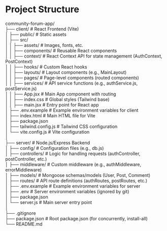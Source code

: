 # Project Structure

community-forum-app/\
├── client/ # React Frontend (Vite)\
│ ├── public/ # Static assets\
│ ├── src/\
│ │ ├── assets/ # Images, fonts, etc.\
│ │ ├── components/ # Reusable React components\
│ │ ├── context/ # React Context API for state management (AuthContext, PostContext)\
│ │ ├── hooks/ # Custom React hooks\
│ │ ├── layouts/ # Layout components (e.g., MainLayout)\
│ │ ├── pages/ # Page-level components (routed components)\
│ │ ├── services/ # API service functions (e.g., authService.js, postService.js)\
│ │ ├── App.jsx # Main App component with routing\
│ │ ├── index.css # Global styles (Tailwind base)\
│ │ ├── main.jsx # Entry point for React app\
│ ├── .env.example # Example environment variables for client\
│ ├── index.html # Main HTML file for Vite\
│ ├── package.json\
│ ├── tailwind.config.js # Tailwind CSS configuration\
│ └── vite.config.js # Vite configuration\
│\
├── server/ # Node.js/Express Backend\
│ ├── config/ # Configuration files (e.g., db.js)\
│ ├── controllers/ # Logic for handling requests (authController, postController, etc.)\
│ ├── middleware/ # Custom middleware (e.g., authMiddleware, errorMiddleware)\
│ ├── models/ # Mongoose schemas/models (User, Post, Comment)\
│ ├── routes/ # API route definitions (authRoutes, postRoutes, etc.)\
│ ├── .env.example # Example environment variables for server\
│ ├── .env # Server environment variables (ignored by git)\
│ ├── package.json\
│ └── server.js # Main server entry point\
│\
├── .gitignore\
├── package.json # Root package.json (for concurrently, install-all)\
└── README.md
